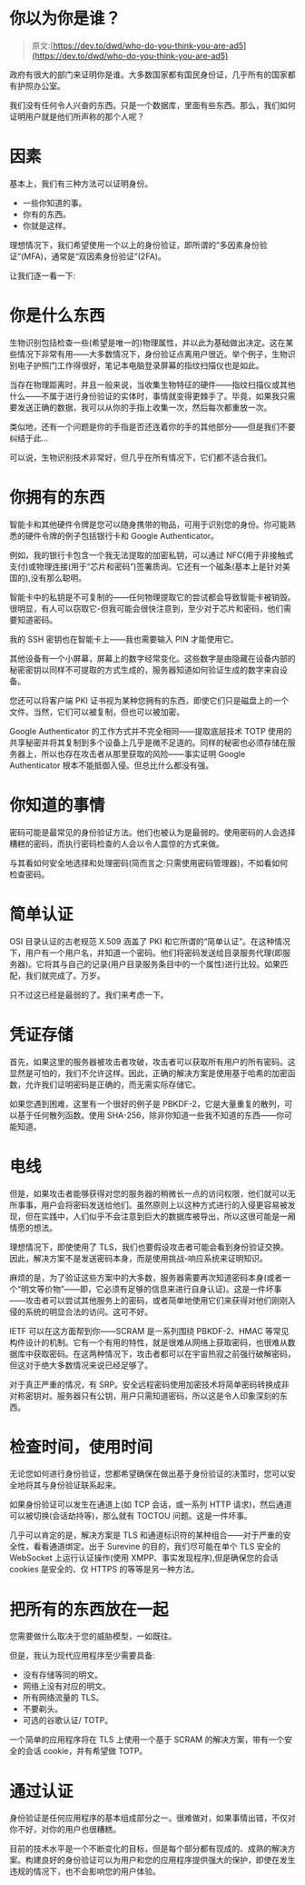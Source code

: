 # 你以为你是谁？

> 原文:[https://dev.to/dwd/who-do-you-think-you-are-ad5](https://dev.to/dwd/who-do-you-think-you-are-ad5)

政府有很大的部门来证明你是谁。大多数国家都有国民身份证，几乎所有的国家都有护照办公室。

我们没有任何令人兴奋的东西。只是一个数据库，里面有些东西。那么，我们如何证明用户就是他们所声称的那个人呢？

# [](#factors)因素

基本上，我们有三种方法可以证明身份。

*   一些你知道的事。
*   你有的东西。
*   你就是这样。

理想情况下，我们希望使用一个以上的身份验证，即所谓的“多因素身份验证”(MFA)，通常是“双因素身份验证”(2FA)。

让我们逐一看一下:

# [](#something-you-are)你是什么东西

生物识别包括检查一些(希望是唯一的)物理属性，并以此为基础做出决定。这在某些情况下非常有用——大多数情况下，身份验证点离用户很近。举个例子，生物识别电子护照门工作得很好，笔记本电脑登录屏幕的指纹扫描仪也是如此。

当存在物理距离时，并且一般来说，当收集生物特征的硬件——指纹扫描仪或其他什么——不属于进行身份验证的实体时，事情就变得更棘手了。毕竟，如果我只需要发送正确的数据，我可以从你的手指上收集一次，然后每次都重放一次。

类似地，还有一个问题是你的手指是否还连着你的手的其他部分——但是我们不要纠结于此...

可以说，生物识别技术非常好，但几乎在所有情况下，它们都不适合我们。

# [](#something-you-have)你拥有的东西

智能卡和其他硬件令牌是您可以随身携带的物品，可用于识别您的身份。你可能熟悉的硬件令牌的例子包括银行卡和 Google Authenticator。

例如，我的银行卡包含一个我无法提取的加密私钥，可以通过 NFC(用于非接触式支付)或物理连接(用于“芯片和密码”)签署质询。它还有一个磁条(基本上是针对美国的),没有那么聪明。

智能卡中的私钥是不可复制的——任何物理提取它的尝试都会导致智能卡被销毁。很明显，有人可以窃取它-但我可能会很快注意到，至少对于芯片和密码，他们需要知道密码。

我的 SSH 密钥也在智能卡上——我也需要输入 PIN 才能使用它。

其他设备有一个小屏幕，屏幕上的数字经常变化。这些数字是由隐藏在设备内部的秘密密钥以同样不可提取的方式生成的，服务器知道如何验证生成的数字来自设备。

您还可以将客户端 PKI 证书视为某种您拥有的东西，即使它们只是磁盘上的一个文件。当然，它们可以被复制，但也可以被加密。

Google Authenticator 的工作方式并不完全相同——提取底层技术 TOTP 使用的共享秘密并将其复制到多个设备上几乎是微不足道的。同样的秘密也必须存储在服务器上，所以也存在攻击者从那里获取的风险——事实证明 Google Authenticator 根本不能抵御入侵。但总比什么都没有强。

# [](#something-you-know)你知道的事情

密码可能是最常见的身份验证方法。他们也被认为是最弱的。使用密码的人会选择糟糕的密码，而执行密码检查的人会以令人震惊的方式来做。

与其看如何安全地选择和处理密码(简而言之:只需使用密码管理器)，不如看如何检查密码。

# [](#simple-authentication)简单认证

OSI 目录认证的古老规范 X.509 涵盖了 PKI 和它所谓的“简单认证”。在这种情况下，用户有一个用户名，并知道一个密码。他们将密码发送给目录服务代理(即服务器)。它将其与自己的记录(用户目录服务条目中的一个属性)进行比较。如果匹配，我们就完成了。万岁。

只不过这已经是最弱的了。我们来考虑一下。

# [](#credential-storage)凭证存储

首先，如果这里的服务器被攻击者攻破，攻击者可以获取所有用户的所有密码。这显然是可怕的，我们不允许这样。因此，正确的解决方案是使用基于哈希的加密函数，允许我们证明密码是正确的，而无需实际存储它。

如果您遇到困难，这里有一个很好的例子是 PBKDF-2，它是大量重复的散列，可以基于任何散列函数。使用 SHA-256，除非你知道一些我不知道的东西——你可能知道。

# [](#the-wire)电线

但是，如果攻击者能够获得对您的服务器的稍微长一点的访问权限，他们就可以无所事事，用户会将密码发送给他们。虽然原则上以这种方式进行的入侵更容易被发现，但在实践中，人们似乎不会注意到巨大的数据库被导出，所以这很可能是一厢情愿的想法。

理想情况下，即使使用了 TLS，我们也要假设攻击者可能会看到身份验证交换。因此，解决方案不是发送密码本身，而是使用挑战-响应系统来证明知识。

麻烦的是，为了验证这些方案中的大多数，服务器需要再次知道密码本身(或者一个“明文等价物”——即，它必须有足够的信息来进行自身认证)。这是一件坏事——攻击者可以尝试其他服务上的密码，或者简单地使用它们来获得对他们刚刚入侵的系统的明显合法的访问。这可不好。

IETF 可以在这方面帮到你——SCRAM 是一系列围绕 PBKDF-2、HMAC 等常见构件设计的机制。它有一个有用的特性，就是很难从网络上获取密码，也很难从数据库中获取密码。在这两种情况下，攻击者都可以在宇宙热寂之前强行破解密码，但这对于绝大多数情况来说已经足够了。

对于真正严重的情况，有 SRP。安全远程密码使用加密技术将简单密码转换成非对称密钥对。服务器只有公钥，用户只需知道密码，所以这是令人印象深刻的东西。

# [](#time-of-check-time-of-use)检查时间，使用时间

无论您如何进行身份验证，您都希望确保在做出基于身份验证的决策时，您可以安全地将其与身份验证联系起来。

如果身份验证可以发生在通道上(如 TCP 会话，或一系列 HTTP 请求)，然后通道可以被切换(会话劫持等)，那么就有 TOCTOU 问题。这是一件坏事。

几乎可以肯定的是，解决方案是 TLS 和通道标识符的某种组合——对于严重的安全性，看看通道绑定。出于 Surevine 的目的，我们尽可能在单个 TLS 安全的 WebSocket 上运行认证操作(使用 XMPP、事实发现程序),但是确保您的会话 cookies 是安全的、仅 HTTPS 的等等是另一种方法。

# [](#putting-it-all-together)把所有的东西放在一起

您需要做什么取决于您的威胁模型，一如既往。

但是，我认为现代应用程序至少需要具备:

*   没有存储等同的明文。
*   网络上没有对应的明文。
*   所有网络流量的 TLS。
*   不要剃头。
*   可选的谷歌认证/ TOTP。

一个简单的应用程序将在 TLS 上使用一个基于 SCRAM 的解决方案，带有一个安全的会话 cookie，并有希望做 TOTP。

# [](#authenticated)通过认证

身份验证是任何应用程序的基本组成部分之一。很难做对，如果事情出错，不仅对你不好，对你的用户也很糟糕。

目前的技术水平是一个不断变化的目标，但是每个部分都有现成的、成熟的解决方案。构建良好的身份验证可以为用户和您的应用程序提供强大的保护，即使在发生违规的情况下，也不会影响您的用户体验。